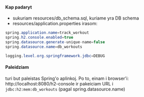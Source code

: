 #### Kap padaryt
- sukuriam resources/db_schema.sql, kuriame yra DB schema
- resources/application.properties irasom:
```java
spring.application.name=track_workout
spring.h2.console.enabled=true
spring.datasource.generate-unique-name=false
spring.datasource.name=db_workouts

logging.level.org.springframework.jdbc=DEBUG
```

#### Paleidziam
turi but paleistas Spring'o aplinkoj. Po to, einam i browser'i: http://localhost:8080/h2-console
ir pakeiciam URL i `jdbc:h2:mem:db_workouts` (pagal spring.datasource.name)
